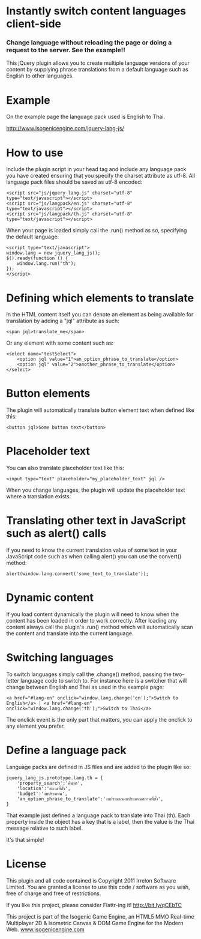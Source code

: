 # Instantly switch content languages client-side
### Change language without reloading the page or doing a request to the server. See the example!!

This jQuery plugin allows you to create multiple language versions of your content by supplying phrase translations from a default language such as English to other languages.

# Example

On the example page the language pack used is English to Thai.

http://www.isogenicengine.com/jquery-lang-js/

# How to use

Include the plugin script in your head tag and include any language pack you have created ensuring that you specify the charset attribute as utf-8. All language pack files should be saved as utf-8 encoded:

    <script src="js/jquery-lang.js" charset="utf-8" type="text/javascript"></script>
    <script src="js/langpack/en.js" charset="utf-8" type="text/javascript"></script>
    <script src="js/langpack/th.js" charset="utf-8" type="text/javascript"></script>

When your page is loaded simply call the .run() method as so, specifying the default language:

    <script type="text/javascript">
	window.lang = new jquery_lang_js();
	$().ready(function () {
		window.lang.run("th");
	});
    </script>

# Defining which elements to translate

In the HTML content itself you can denote an element as being available for translation by adding a "jql" attribute as such:

    <span jql>translate_me</span>

Or any element with some content such as:

    <select name="testSelect">
        <option jql value="1">an_option_phrase_to_translate</option>
        <option jql" value="2">another_phrase_to_translate</option>
    </select>

# Button elements

The plugin will automatically translate button element text when defined like this:

    <button jql>Some button text</button>

# Placeholder text

You can also translate placeholder text like this:

    <input type="text" placeholder="my_placeholder_text" jql />

When you change languages, the plugin will update the placeholder text where a translation exists.

# Translating other text in JavaScript such as alert() calls

If you need to know the current translation value of some text in your JavaScript code such as when calling alert() you can use the convert() method:

    alert(window.lang.convert('some_text_to_translate'));

# Dynamic content

If you load content dynamically the plugin will need to know when the content has been loaded in order to work correctly. After loading any content always call the plugin's .run() method which will automatically scan the content and translate into the current language.

# Switching languages

To switch languages simply call the .change() method, passing the two-letter language code to switch to. For instance here is a switcher that will change between English and Thai as used in the example page:

    <a href="#lang-en" onclick="window.lang.change('en');">Switch to English</a> | <a href="#lang-en" onclick="window.lang.change('th');">Switch to Thai</a>

The onclick event is the only part that matters, you can apply the onclick to any element you prefer.

# Define a language pack

Language packs are defined in JS files and are added to the plugin like so:

    jquery_lang_js.prototype.lang.th = {
        'property_search':'ค้นหา',
        'location':'สถานที่ตั้ง',
        'budget':'งบประมาณ',
        'an_option_phrase_to_translate':'งบประมาณงบประมาณสถานที่ตั้ง',
    }

That example just defined a language pack to translate into Thai (th). Each property inside the object has a key that is a label, then the value is the Thai message relative to such label.

It's that simple!

# License

This plugin and all code contained is Copyright 2011 Irrelon Software Limited. You are granted a license to use this code / software as you wish, free of charge and free of restrictions.

If you like this project, please consider Flattr-ing it! http://bit.ly/qCEbTC

This project is part of the Isogenic Game Engine, an HTML5 MMO Real-time Multiplayer 2D & Isometric Canvas & DOM Game Engine for the Modern Web. www.isogenicengine.com
